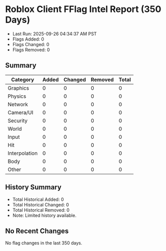 # Roblox Client FFlag Intel Report (350 Days)

- Last Run: 2025-09-26 04:34:37 AM PST
- Flags Added: 0
- Flags Changed: 0
- Flags Removed: 0

## Summary
| Category | Added | Changed | Removed | Total |
|---|---|---|---|---|
| Graphics | 0 | 0 | 0 | 0 |
| Physics | 0 | 0 | 0 | 0 |
| Network | 0 | 0 | 0 | 0 |
| Camera/UI | 0 | 0 | 0 | 0 |
| Security | 0 | 0 | 0 | 0 |
| World | 0 | 0 | 0 | 0 |
| Input | 0 | 0 | 0 | 0 |
| Hit | 0 | 0 | 0 | 0 |
| Interpolation | 0 | 0 | 0 | 0 |
| Body | 0 | 0 | 0 | 0 |
| Other | 0 | 0 | 0 | 0 |

## History Summary

- Total Historical Added: 0
- Total Historical Changed: 0
- Total Historical Removed: 0
- Note: Limited history available.

## No Recent Changes
No flag changes in the last 350 days.